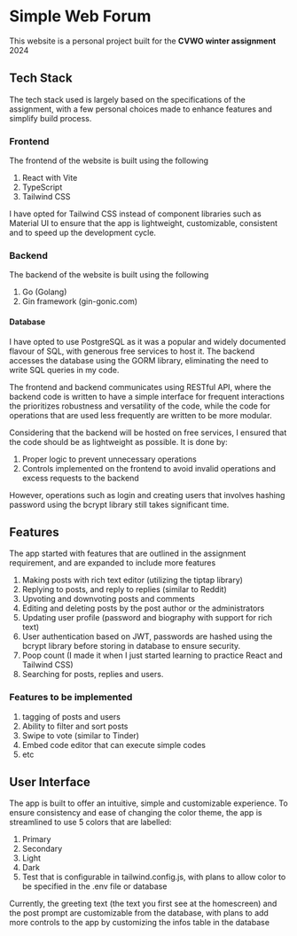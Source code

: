 # Simple Web Forum
This website is a personal project built for the **CVWO winter assignment** 2024

## Tech Stack
The tech stack used is largely based on the specifications of the assignment, with a few personal choices made to enhance features and simplify build process.

### Frontend
The frontend of the website is built using the following
1. React with Vite
2. TypeScript
3. Tailwind CSS

I have opted for Tailwind CSS instead of component libraries such as Material UI to ensure that the app is lightweight, customizable, consistent and to speed up the development cycle.

### Backend
The backend of the website is built using the following
1. Go (Golang)
2. Gin framework (gin-gonic.com)

#### Database
I have opted to use PostgreSQL as it was a popular and widely documented flavour of SQL, with generous free services to host it.
The backend accesses the database using the GORM library, eliminating the need to write SQL queries in my code.

The frontend and backend communicates using RESTful API, where the backend code is written to have a simple interface for frequent interactions the prioritizes robustness and versatility of the code, while the code for operations that are used less frequently are written to be more modular.

Considering that the backend will be hosted on free services, I ensured that the code should be as lightweight as possible. 
It is done by:
1. Proper logic to prevent unnecessary operations
2. Controls implemented on the frontend to avoid invalid operations and excess requests to the backend
   
However, operations such as login and creating users that involves hashing password using the bcrypt library still takes significant time.

## Features
The app started with features that are outlined in the assignment requirement, and are expanded to include more features
1. Making posts with rich text editor (utilizing the tiptap library)
2. Replying to posts, and reply to replies (similar to Reddit)
3. Upvoting and downvoting posts and comments
4. Editing and deleting posts by the post author or the administrators
5. Updating user profile (password and biography with support for rich text)
6. User authentication based on JWT, passwords are hashed using the bcrypt library before storing in database to ensure security.
7. Poop count (I made it when I just started learning to practice React and Tailwind CSS)
8. Searching for posts, replies and users.

### Features to be implemented
1. tagging of posts and users
2. Ability to filter and sort posts
3. Swipe to vote (similar to Tinder)
4. Embed code editor that can execute simple codes
5. etc

## User Interface
The app is built to offer an intuitive, simple and customizable experience.
To ensure consistency and ease of changing the color theme, the app is streamlined to use 5 colors that are labelled:
1. Primary
2. Secondary
3. Light
4. Dark
5. Test
that is configurable in tailwind.config.js, with plans to allow color to be specified in the .env file or database

Currently, the greeting text (the text you first see at the homescreen) and the post prompt are customizable from the database, with plans to add more controls to the app by customizing the infos table in the database

